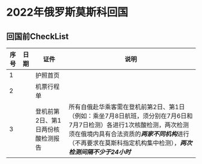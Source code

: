 # 2022年俄罗斯莫斯科回国

## 回国前CheckList
| 序号 | 日期 | 证件 | 说明 |
| --- | ---- | ---- | ---- |
|  1  |      | 护照首页   |  | 
|  2  |      | 机票行程单 |  | 
|  3  |      | 登机前第2日、第1日两份核酸检测报告 | 所有自俄赴华乘客需在登机前第2日、第1日（例如：乘坐7月8日航班，须分别在7月6日和7月7日检测）各进行1次核酸检测，两次检测须在俄境内具有合法资质的***两家不同机构***进行（不再要求在莫斯科指定机构集中检测），***两次检测间隔不少于24小时*** |
